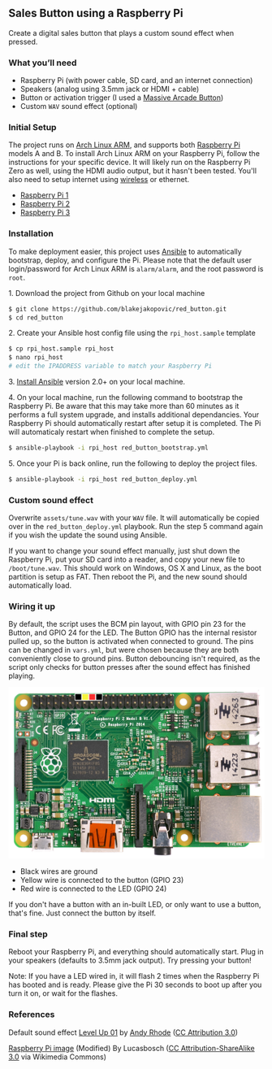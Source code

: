 ## Sales Button using a Raspberry Pi

Create a digital sales button that plays a custom sound effect when pressed.

### What you’ll need
* Raspberry Pi (with power cable, SD card, and an internet connection)
* Speakers (analog using 3.5mm jack or HDMI + cable)
* Button or activation trigger (I used a [Massive Arcade Button](http://littlebirdelectronics.com.au/products/massive-arcade-button-with-led-100mm-red))
* Custom `WAV` sound effect (optional)

### Initial Setup
The project runs on [Arch Linux ARM](https://archlinuxarm.org/), and supports both [Raspberry Pi](https://www.raspberrypi.org) models A and B. To install Arch Linux ARM on your Raspberry Pi, follow the instructions for your specific device. It will likely run on the Raspberry Pi Zero as well, using the HDMI audio output, but it hasn't been tested. You'll also need to setup internet using [wireless](https://wiki.archlinux.org/index.php/Wireless_network_configuration) or ethernet.
* [Raspberry Pi 1](https://archlinuxarm.org/platforms/armv6/raspberry-pi)
* [Raspberry Pi 2](https://archlinuxarm.org/platforms/armv7/broadcom/raspberry-pi-2)
* [Raspberry Pi 3](https://archlinuxarm.org/platforms/armv8/broadcom/raspberry-pi-3)

### Installation
To make deployment easier, this project uses [Ansible](https://www.ansible.com) to automatically bootstrap, deploy, and configure the Pi. Please note that the default user login/password for Arch Linux ARM is `alarm/alarm`, and the root password is `root`.

1\. Download the project from Github on your local machine

```bash
$ git clone https://github.com/blakejakopovic/red_button.git
$ cd red_button

```

2\. Create your Ansible host config file using the `rpi_host.sample` template
```bash
$ cp rpi_host.sample rpi_host
$ nano rpi_host
# edit the IPADDRESS variable to match your Raspberry Pi
```

3\. [Install Ansible](http://docs.ansible.com/ansible/intro_installation.html) version 2.0+ on your local machine.

4\. On your local machine, run the following command to bootstrap the Raspberry Pi. Be aware that this may take more than 60 minutes as it performs a full system upgrade, and installs additional dependancies. Your Raspberry Pi should automatically restart after setup it is completed. The Pi will automaticaly restart when finished to complete the setup.
```bash
$ ansible-playbook -i rpi_host red_button_bootstrap.yml
 ```

5\. Once your Pi is back online, run the following to deploy the project files.
```bash
$ ansible-playbook -i rpi_host red_button_deploy.yml
 ```

### Custom sound effect
Overwrite `assets/tune.wav` with your `WAV` file. It will automatically be copied over in the `red_button_deploy.yml` playbook. Run the step 5 command again if you wish the update the sound using Ansible.

If you want to change your sound effect manually, just shut down the Raspberry Pi, put your SD card into a reader, and copy your new file to `/boot/tune.wav`. This should work on Windows, OS X and Linux, as the boot partition is setup as FAT. Then reboot the Pi, and the new sound should automatically load.

### Wiring it up
By default, the script uses the BCM pin layout, with GPIO pin 23 for the Button, and GPIO 24 for the LED. The Button GPIO has the internal resistor pulled up, so the button is activated when connected to ground. The pins can be changed in `vars.yml`, but were chosen because they are both conveniently close to ground pins. Button debouncing isn't required, as the script only checks for button presses after the sound effect has finished playing.

![Red Button Raspberry Pi pinout](assets/red_button_raspberry_pi_pinout.png "Raspberry Pi pinout")
* Black wires are ground
* Yellow wire is connected to the button (GPIO 23)
* Red wire is connected to the LED (GPIO 24)

If you don't have a button with an in-built LED, or only want to use a button, that's fine. Just connect the button by itself.

### Final step
Reboot your Raspberry Pi, and everything should automatically start. Plug in your speakers (defaults to 3.5mm jack output). Try pressing your button! 

Note: If you have a LED wired in, it will flash 2 times when the Raspberry Pi has booted and is ready. Please give the Pi 30 seconds to boot up after you turn it on, or wait for the flashes.

### References
Default sound effect [Level Up 01](https://www.freesound.org/people/rhodesmas/sounds/320655/) by [Andy Rhode](https://www.freesound.org/people/rhodesmas/) ([CC Attribution 3.0](https://creativecommons.org/licenses/by/3.0/au/deed.en))

[Raspberry Pi image](https://commons.wikimedia.org/wiki/File:Raspberry_Pi_B%2B_top.jpg) (Modified) By Lucasbosch ([CC Attribution-ShareAlike 3.0](https://creativecommons.org/licenses/by-sa/3.0/deed.en) via Wikimedia Commons)